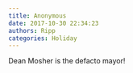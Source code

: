 ```yaml
---
title: Anonymous
date: 2017-10-30 22:34:23
authors: Ripp
categories: Holiday
---
```


 Dean Mosher is the defacto mayor!